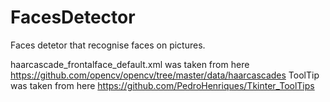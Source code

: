 # FacesDetector

Faces detetor that recognise faces on pictures.

haarcascade_frontalface_default.xml was taken from here https://github.com/opencv/opencv/tree/master/data/haarcascades
ToolTip was taken from here https://github.com/PedroHenriques/Tkinter_ToolTips

